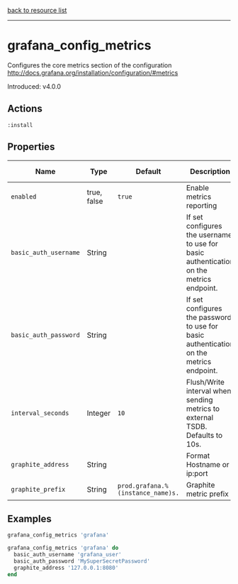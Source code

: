 [back to resource list](https://github.com/sous-chefs/grafana#resources)

---

# grafana_config_metrics

Configures the core metrics section of the configuration <http://docs.grafana.org/installation/configuration/#metrics>

Introduced: v4.0.0

## Actions

`:install`

## Properties

| Name                      | Type          |  Default                          | Description                                                               | Allowed Values
| ------------------------- | ------------- | --------------------------------- | ------------------------------------------------------------------------- | --------------- |
| `enabled`                 | true, false   | `true`                            | Enable metrics reporting                                                  | true, false
| `basic_auth_username`     | String        |                                   | If set configures the username to use for basic authentication on the metrics endpoint.|
| `basic_auth_password`     | String        |                                   | If set configures the password to use for basic authentication on the metrics endpoint.|
| `interval_seconds`        | Integer       | `10`                              | Flush/Write interval when sending metrics to external TSDB. Defaults to 10s.|
| `graphite_address`        | String        |                                   | Format Hostname or ip:port                                                |
| `graphite_prefix`         | String        | `prod.grafana.%(instance_name)s.` | Graphite metric prefix                                                    |

## Examples

```ruby
grafana_config_metrics 'grafana'
```

```ruby
grafana_config_metrics 'grafana' do
  basic_auth_username 'grafana_user'
  basic_auth_password 'MySuperSecretPassword'
  graphite_address '127.0.0.1:8080'
end
```
